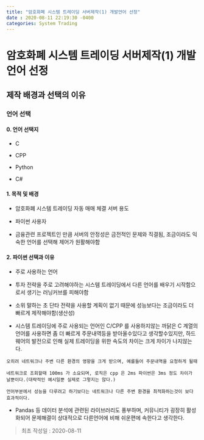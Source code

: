 ```yaml
---
title: "암호화폐 시스템 트레이딩 서버제작(1) 개발언어 선정"
date : 2020-08-11 22:19:30 -0400
categories: System Trading
---
```


# 암호화폐 시스템 트레이딩 서버제작(1) 개발언어 선정


## 제작 배경과 선택의 이유

### 언어 선택

#### 0. 언어 선택지

- C

- CPP

- Python

- C#

#### 1. 목적 및 배경

- 암호화폐 시스템 트레이딩 자동 매매 체결 서버 용도

- 파이썬 사용자

- 금융관련 프로젝트인 만큼 서버의 안정성은 금전적인 문제와 직결됨, 조금이라도 익숙한 언어를 선택해 제어가 원활해야함


#### 2. 파이썬 선택과 이유

- 주로 사용하는 언어

- 투자 전략을 주로 고려해야하는 시스템 트레이딩에서 다른 언어를 배우기 시작함으로서 생기는 러닝커브를 피해야함

- 소위 말하는 초 단타 전략을 사용할 계획이 없기 때문에 성능보다는 조금이라도 더 빠르게 제작해야함(생산성)

- 시스템 트레이딩에 주로 사용되는 언어인 C/CPP 를 사용하지않는 까닭은 C 계열의 언어를 사용하면 좀 더 빠르게 주문내역등을 받아올수있다고 생각할수있지만,
  하드웨어의 발전으로 인해 실제 트레이딩을 위한 속도의 차이는 크게 차이가 나지않는다.
  
```
오히려 네트워크나 주변 다른 환경의 영향을 크게 받으며, 예를들어 주문내역을 요청하게 될때

네트워크로 조회할때 100ms 가 소요되며, 로직은 cpp 은 2ms 파이썬은 3ms 정도 차이가 날뿐이다.(대략적인 예시일뿐 실제로 그렇지는 않다.)

언어부분에서 성능을 다루려고 하기보다는 네트워크나 다른 주변 환경을 최적화하는것이 보다 효과적이다.
```

- Pandas 등 데이터 분석에 관련된 라이브러리도 풍부하며, 커뮤니티가 굉장히 활성화되어 문제해결이 상대적으로 다른언어에 비해 쉬운편에 속한다고 생각한다.









> 최초 작성일 : 2020-08-11
